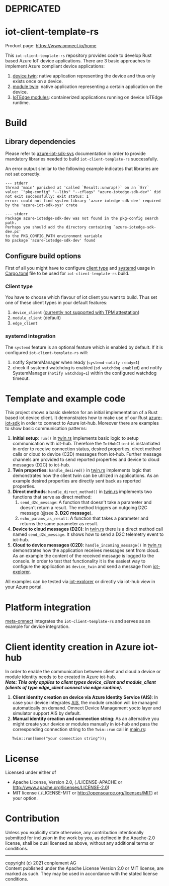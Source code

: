 # DEPRICATED
# iot-client-template-rs
Product page: https://www.omnect.io/home

This `iot-client-template-rs` repository provides code to develop Rust based Azure IoT device applications. There are 3 basic approaches to implement Azure compliant device applications:
1. [device twin](https://docs.microsoft.com/en-us/azure/iot-hub/iot-hub-devguide-device-twins): native application representing the device and thus only exists once on a device.
2. [module twin](https://docs.microsoft.com/en-us/azure/iot-hub/iot-hub-devguide-module-twins): native application representing a certain application on the device.
3. [IoTEdge modules](https://docs.microsoft.com/en-us/azure/iot-edge): containerized applications running on device IoTEdge runtime.

# Build

## Library dependencies

Please refer to [azure-iot-sdk-sys](https://github.com/omnect/azure-iot-sdk-sys/blob/main/README.md) documentation in order to provide mandatory libraries needed to build `iot-client-template-rs` successfully.

An error output similar to the following example indicates that libraries are not set correctly:
```
--- stderr
thread 'main' panicked at 'called `Result::unwrap()` on an `Err` value: `"pkg-config" "--libs" "--cflags" "azure-iotedge-sdk-dev"` did not exit successfully: exit status: 1
error: could not find system library 'azure-iotedge-sdk-dev' required by the 'azure-iot-sdk-sys' crate

--- stderr
Package azure-iotedge-sdk-dev was not found in the pkg-config search path.
Perhaps you should add the directory containing `azure-iotedge-sdk-dev.pc'
to the PKG_CONFIG_PATH environment variable
No package 'azure-iotedge-sdk-dev' found
```

## Configure build options

First of all you might have to configure [client type](#client-type) and [systemd](#systemd-integration) usage in [Cargo.toml](Cargo.toml) file to be used for `iot-client-template-rs` build.

### Client type

You have to choose which flavour of iot client you want to build. Thus set one of these client types in your default features:
1. `device_client` ([currently not supported with TPM attestation](https://azure.github.io/iot-identity-service/develop-an-agent.html#connecting-your-agent-to-iot-hub))
2. `module_client` (default)
3. `edge_client`

### systemd integration

The `systemd` feature is an optional feature which is enabled by default. If it is configured `iot-client-template-rs` will:
1. notify SystemManager when ready (`systemd-notify ready=1`)
2. check if systemd watchdog is enabled (`sd_watchdog_enabled`) and notify SystemManager (`notify watchdog=1`) within the configured watchdog timeout.

# Template and example code

This project shows a basic skeleton for an initial implementation of a Rust based iot device client. It demonstrates how to make use of our Rust [azure-iot-sdk](https://github.com/omnect/azure-iot-sdk) in order to connect to Azure iot-hub. Moreover there are examples to show basic communication patterns:

1. **Initial setup**: `run()` in [twin.rs](src/twin.rs) implements basic logic to setup communication with iot-hub. Therefore the `IotHubClient` is instantiated in order to receive connection status, desired properties, direct method calls or cloud to device (C2D) messages from iot-hub. Further message channels are provided to send reported properties and device to cloud messages (D2C) to iot-hub.
2. **Twin properties**: `handle_desired()` in [twin.rs](src/twin.rs) implements logic that demonstrates how the client twin can be utilized in applications. As an example desired properties are directly sent back as reported properties.
3. **Direct methods**: `handle_direct_method()` in [twin.rs](src/twin.rs) implements two functions that serve as direct method:
   1. `send_d2c_message`: A function that doesn't take a parameter and doesn't return a result. The method triggers an outgoing D2C message (@see **3. D2C message**).
   2. `echo_params_as_result`: A function that takes a parameter and returns the same parameter as result.
4. **Device to cloud messages (D2C)**: In [twin.rs](src/twin.rs) there is a direct method call named `send_d2c_message`. It shows how to send a D2C telemetry event to iot-hub.
5. **Cloud to device messages (C2D)**: `handle_incoming_message()` in [twin.rs](src/twin.rs) demonstrates how the application receives messages sent from cloud. As an example the content of the received message is logged to the console. In order to test that functionality it is the easiest way to configure the application as `device_twin` and send a message from [iot-explorer](https://docs.microsoft.com/en-us/azure/iot-pnp/howto-use-iot-explorer).

All examples can be tested via [iot-explorer](https://docs.microsoft.com/en-us/azure/iot-pnp/howto-use-iot-explorer) or directly via iot-hub view in your Azure portal.

# Platform integration

[meta-omnect](https://github.com/omnect/meta-omnect) integrates the `iot-client-template-rs` and serves as an example for device integration.

# Client identity creation in Azure iot-hub

In order to enable the communication between client and cloud a device or module identity needs to be created in Azure iot-hub.<br>
***Note: This only applies to client types device_client and module_client (clients of type edge_client connect via edge runtime).***

1. **Client identity creation on device via Azure Identity Service (AIS)**: In case your device integrates [AIS](https://azure.github.io/iot-identity-service/), the module creation will be managed automatically on demand. Omnect Device Management yocto layer and simulator support AIS by default.
2. **Manual identity creation and connection string**: As an alternative you might create your device or modules manually in iot-hub and pass the corresponding connection string to the `Twin::run` call in [main.rs](src/main.rs):

```
   Twin::run(Some("your connection string"));
```
# License

Licensed under either of
* Apache License, Version 2.0, (./LICENSE-APACHE or <http://www.apache.org/licenses/LICENSE-2.0>)
* MIT license (./LICENSE-MIT or <http://opensource.org/licenses/MIT>)
at your option.

# Contribution

Unless you explicitly state otherwise, any contribution intentionally
submitted for inclusion in the work by you, as defined in the Apache-2.0
license, shall be dual licensed as above, without any additional terms or
conditions.

---

copyright (c) 2021 conplement AG<br>
Content published under the Apache License Version 2.0 or MIT license, are marked as such. They may be used in accordance with the stated license conditions.

